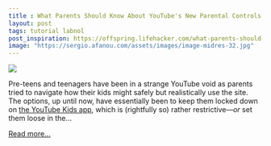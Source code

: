```yaml
---
title : What Parents Should Know About YouTube's New Parental Controls for Teens
layout: post
tags: tutorial labnol
post_inspiration: https://offspring.lifehacker.com/what-parents-should-know-about-youtubes-new-parental-co-1846609214
image: "https://sergio.afanou.com/assets/images/image-midres-32.jpg"
---
```


<img src="https://i.kinja-img.com/gawker-media/image/upload/s--a5oBCERU--/c_fit,fl_progressive,q_80,w_636/hhgn7l561jqtwhus3glr.jpg" /><p>Pre-teens and teenagers have been in a strange YouTube void as parents tried to navigate how their kids might safely but realistically use the site. The options, up until now, have essentially been to keep them locked down on <a href="https://offspring.lifehacker.com/how-to-set-youtube-kids-new-content-filter-for-preschoo-1837655413">the YouTube Kids app</a>, which is (rightfully so) rather restrictive—<em>or</em> set them loose in the…</p><p><a href="https://offspring.lifehacker.com/what-parents-should-know-about-youtubes-new-parental-co-1846609214">Read more...</a></p>